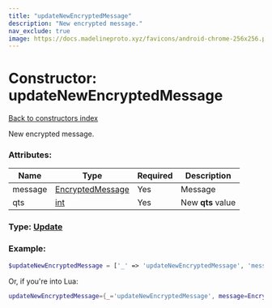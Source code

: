 ```yaml
---
title: "updateNewEncryptedMessage"
description: "New encrypted message."
nav_exclude: true
image: https://docs.madelineproto.xyz/favicons/android-chrome-256x256.png
---
```

# Constructor: updateNewEncryptedMessage  
[Back to constructors index](index.md)



New encrypted message.

### Attributes:

| Name     |    Type       | Required | Description |
|----------|---------------|----------|-------------|
|message|[EncryptedMessage](../types/EncryptedMessage.md) | Yes|Message|
|qts|[int](../types/int.md) | Yes|New **qts** value|



### Type: [Update](../types/Update.md)


### Example:

```php
$updateNewEncryptedMessage = ['_' => 'updateNewEncryptedMessage', 'message' => EncryptedMessage, 'qts' => int];
```  


Or, if you're into Lua:

```lua
updateNewEncryptedMessage={_='updateNewEncryptedMessage', message=EncryptedMessage, qts=int}

```


